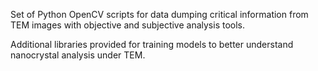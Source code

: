 Set of Python OpenCV scripts for data dumping critical information from TEM images with objective and subjective analysis tools.

Additional libraries provided for training models to better understand nanocrystal analysis under TEM.